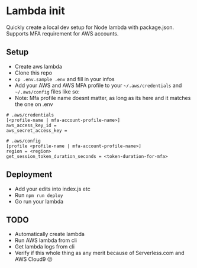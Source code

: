 # Lambda init

Quickly create a local dev setup for Node lambda with package.json. 
Supports MFA requirement for AWS accounts.

## Setup

* Create aws lambda
* Clone this repo
* `cp .env.sample .env` and fill in your infos
* Add your AWS and AWS MFA profile to your `~/.aws/credentials` and `~/.aws/config` files like so:
* Note: Mfa profile name doesnt matter, as long as its here and it matches the one on .env

```
# .aws/credentials
[<profile-name | mfa-account-profile-name>]
aws_access_key_id =
aws_secret_access_key =

# .aws/config
[profile <profile-name | mfa-account-profile-name>]
region = <region>
get_session_token_duration_seconds = <token-duration-for-mfa>

```

## Deployment
* Add your edits into index.js etc
* Run `npm run deploy`
* Go run your lambda


## TODO
* Automatically create lambda
* Run AWS lambda from cli
* Get lambda logs from cli
* Verify if this whole thing as any merit because of Serverless.com and AWS Cloud9 😛
